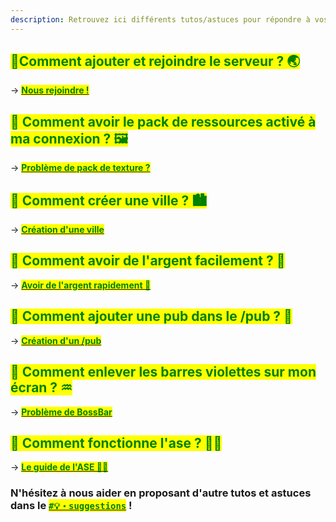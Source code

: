 ```yaml
---
description: Retrouvez ici différents tutos/astuces pour répondre à vos questions sur le serveur Évolucraft !
---
```


## <mark style="color:green;">💠Comment ajouter et rejoindre le serveur ? 🌏</mark>

-> [<mark style="color:green;">**Nous rejoindre !**</mark>](https://wiki.evolucraft.fr/tuto-et-astuce/rejoindre-serveur)

## <mark style="color:green;">💠 Comment avoir le pack de ressources activé à ma connexion ? 🖼️</mark>

-> [<mark style="color:green;">**Problème de pack de texture ?**</mark>](https://wiki.evolucraft.fr/tuto-et-astuce/pb-pack)

## <mark style="color:green;">💠 Comment créer une ville ? 🏙️</mark>

-> [<mark style="color:green;">**Création d'une ville**</mark>](https://wiki.evolucraft.fr/tuto-et-astuce/creer-une-ville)

## <mark style="color:green;">💠 Comment avoir de l'argent facilement ? 💸</mark>

-> [<mark style="color:green;">**Avoir de l'argent rapidement 💸**</mark>](https://wiki.evolucraft.fr/tuto-et-astuce/gagner-argent)

## <mark style="color:green;">💠 Comment ajouter une pub dans le /pub ? 🏪</mark>

-> [<mark style="color:green;">**Création d'un /pub**</mark>](https://wiki.evolucraft.fr/tuto-et-astuce/creation-pub)

## <mark style="color:green;">💠 Comment enlever les barres violettes sur mon écran ? ♒</mark>

-> [<mark style="color:green;">**Problème de BossBar**</mark>](https://wiki.evolucraft.fr/tuto-et-astuce/pb-bossbar)

## <mark style="color:green;">💠 Comment fonctionne l'ase ? 🧍‍♂️</mark>

-> [<mark style="color:green;">**Le guide de l'ASE 🧍‍♂️**</mark>](https://wiki.evolucraft.fr/tuto-et-astuce/le-ase)

### N'hésitez à nous aider en proposant d'autre tutos et astuces dans le [<mark style="color:green;">**`#💡・suggestions`**</mark>](https://wiki.evolucraft.fr/tuto-et-astuce/creation-pub) !
